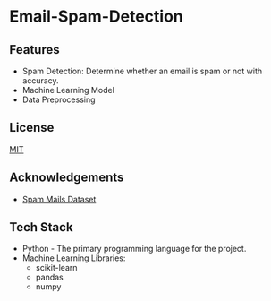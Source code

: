 # Email-Spam-Detection

## Features
- Spam Detection: Determine whether an email is spam or not with accuracy.
- Machine Learning Model
- Data Preprocessing

  
## License
  [MIT](https://choosealicense.com/licenses/mit/)


## Acknowledgements
 - [Spam Mails Dataset](https://www.kaggle.com/datasets/venky73/spam-mails-dataset)


## Tech Stack
- Python - The primary programming language for the project.
- Machine Learning Libraries:
   - scikit-learn
   - pandas
   - numpy

